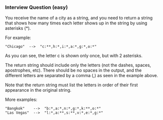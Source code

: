 ### Interview Question (easy)

You receive the name of a city as a string, and you need to return a string that shows how many times each letter shows up in the string by using asterisks (*).

For example:
```
"Chicago"  -->  "c:**,h:*,i:*,a:*,g:*,o:*"
```
As you can see, the letter c is shown only once, but with 2 asterisks.

The return string should include only the letters (not the dashes, spaces, apostrophes, etc). There should be no spaces in the output, and the different letters are separated by a comma (,) as seen in the example above.

Note that the return string must list the letters in order of their first appearance in the original string.

More examples:
```
"Bangkok"    -->  "b:*,a:*,n:*,g:*,k:**,o:*"
"Las Vegas"  -->  "l:*,a:**,s:**,v:*,e:*,g:*"
